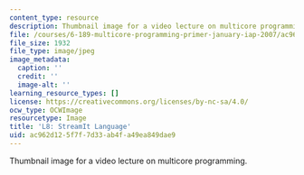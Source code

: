 ```yaml
---
content_type: resource
description: Thumbnail image for a video lecture on multicore programming.
file: /courses/6-189-multicore-programming-primer-january-iap-2007/ac962d125f7f7d33ab4fa49ea849dae9_l8.jpg
file_size: 1932
file_type: image/jpeg
image_metadata:
  caption: ''
  credit: ''
  image-alt: ''
learning_resource_types: []
license: https://creativecommons.org/licenses/by-nc-sa/4.0/
ocw_type: OCWImage
resourcetype: Image
title: 'L8: StreamIt Language'
uid: ac962d12-5f7f-7d33-ab4f-a49ea849dae9
---
```

Thumbnail image for a video lecture on multicore programming.